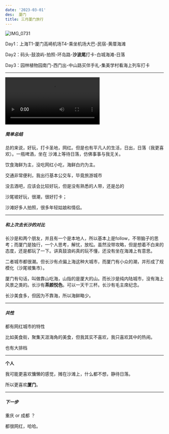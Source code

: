 ```yaml
---
date: '2023-03-01'
des:  厦门
title: 三月厦门旅行
---
```




![IMG_0731](https://cdn.jsdelivr.net/gh/xuchao996/gallary@main/imgs/IMG_0731.JPG)

Day1：上海T1-厦门高崎机场T4-乘坐机场大巴-民宿-黄厝海滩

Day2：码头-鼓浪屿-拍照-环岛路-**沙波尾**打卡-白城海滩-日落

Day3：园林植物园南门-西门出-中山路买伴手礼-集美学村看海上列车打卡



-----

<video src="https://cdn.jsdelivr.net/gh/xuchao996/gallary@main/imgs/sd1677995133_2.MP4"></video>

##### 简单总结

总的来说，好玩，打卡圣地，网红。但是也有平凡人的生活，日出，日落（我更喜欢）。一瓶啤酒，坐在 沙滩上等待日落，仿佛事事与我无关。

饮食海鲜为主，没吃网红小吃，海鲜白灼为主。

交通非常便利，我出行基本公交车，毕竟旅游城市

没去酒吧，应该会比较好玩，但是没有熟悉的人带，还是怂的

沙尾坡好玩，很潮，很好打卡；

沙滩好多人拍照，很多年轻姑娘和情侣。



-------

##### 和上次去长沙的对比

长沙是和两个朋友，并且有一个是本地人，所以基本上是follow，不带脑子的思考；而厦门是独行，一个人思考，解忧，放松。虽然没带攻略，但是想着不白来的态度，还是都玩了一下。讲真鼓浪屿真的玩不懂，还没有坐在海滩上有意思。

二者城市都很潮。但长沙有点偏上海这种大城市，而厦门有小众的潮，并形成了规模化（沙尾坡集市）。

厦门有句话，叫做靠山吃海，山指的是厦大的山。而长沙是纯内陆城市，没有海上风景之类的。长沙有**茶颜悦色**。可以一天干三杯。长沙有毛主席纪念。

长沙美食多，但因为不靠海，所以海鲜略少。



------

##### 共性

都有网红城市的特性

比如美食街，聚集天涯海角的美食，但我其实不喜欢，我只喜欢其中的热闹。

也有大排档



-----

**个人**

我可能更喜欢慵懒的感觉，摊在沙滩上，什么都不想，静待日落。

所以更喜欢**厦门**。

-----

##### 下一步

重庆 or 成都 ？

都很网红，哈哈。